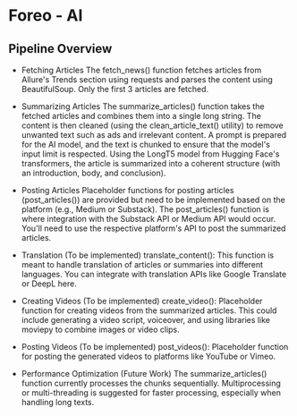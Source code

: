 # Foreo - AI

## Pipeline Overview

- Fetching Articles
  The fetch_news() function fetches articles from Allure's Trends section using requests and parses the content using BeautifulSoup. Only the first 3 articles are fetched.

- Summarizing Articles
  The summarize_articles() function takes the fetched articles and combines them into a single long string. The content is then cleaned (using the clean_article_text() utility) to remove unwanted text such as ads and irrelevant content.
  A prompt is prepared for the AI model, and the text is chunked to ensure that the model's input limit is respected.
  Using the LongT5 model from Hugging Face's transformers, the article is summarized into a coherent structure (with an introduction, body, and conclusion).

- Posting Articles
  Placeholder functions for posting articles (post_articles()) are provided but need to be implemented based on the platform (e.g., Medium or Substack).
  The post_articles() function is where integration with the Substack API or Medium API would occur. You'll need to use the respective platform's API to post the summarized articles.

- Translation (To be implemented)
  translate_content(): This function is meant to handle translation of articles or summaries into different languages. You can integrate with translation APIs like Google Translate or DeepL here.

- Creating Videos (To be implemented)
  create_video(): Placeholder function for creating videos from the summarized articles. This could include generating a video script, voiceover, and using libraries like moviepy to combine images or video clips.

- Posting Videos (To be implemented)
  post_videos(): Placeholder function for posting the generated videos to platforms like YouTube or Vimeo.

- Performance Optimization (Future Work)
  The summarize_articles() function currently processes the chunks sequentially. Multiprocessing or multi-threading is suggested for faster processing, especially when handling long texts.
